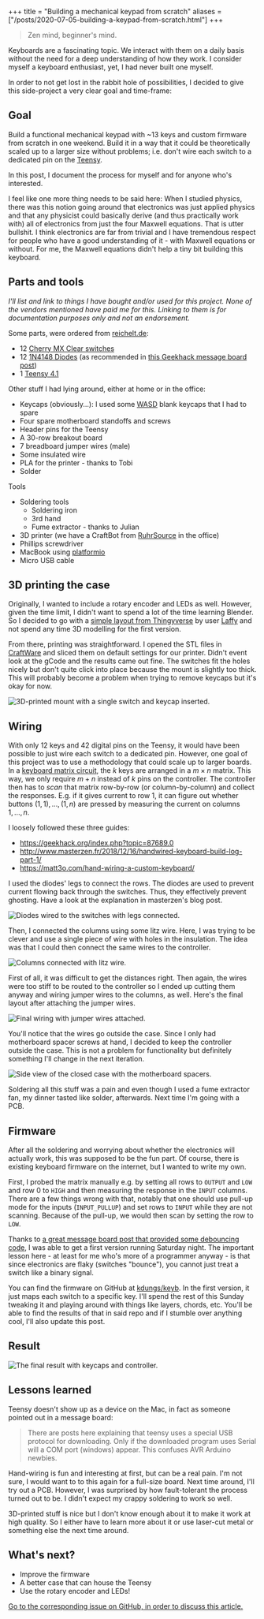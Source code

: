 +++
title = "Building a mechanical keypad from scratch"
aliases = ["/posts/2020-07-05-building-a-keypad-from-scratch.html"]
+++

> Zen mind, beginner's mind.

Keyboards are a fascinating topic. We interact with them on a daily basis without the need for a deep understanding of how they work. I consider myself a keyboard enthusiast, yet, I had never built one myself.

<!-- more -->

In order to not get lost in the rabbit hole of possibilities, I decided to give this side-project a very clear goal and time-frame:


## Goal

Build a functional mechanical keypad with ~13 keys and custom firmware from scratch in one weekend. Build it in a way that it could be theoretically scaled up to a larger size without problems; i.e. don't wire each switch to a dedicated pin on the [Teensy](https://www.pjrc.com/teensy/).

In this post, I document the process for myself and for anyone who's interested.

I feel like one more thing needs to be said here: When I studied physics, there was this notion going around that electronics was just applied physics and that any physicist could basically derive (and thus practically work with) all of electronics from just the four Maxwell equations. That is utter bullshit. I think electronics are far from trivial and I have tremendous respect for people who have a good understanding of it - with Maxwell equations or without. For me, the Maxwell equations didn't help a tiny bit building this keyboard.


## Parts and tools

_I'll list and link to things I have bought and/or used for this project. None of the vendors mentioned have paid me for this. Linking to them is for documentation purposes only and not an endorsement._

Some parts, were ordered from [reichelt.de](https://reichelt.de):

 - 12 [Cherry MX Clear switches](https://www.reichelt.de/cherry-mx-clear-tastenmodul-schnappbefestigung-cherry-mx1a-c1nn-p202565.html)
 - 12 [1N4148 Diodes](https://www.reichelt.de/schalt-diode-100-v-150-ma-do-35-1n-4148-p1730.html) (as recommended in [this Geekhack message board post](https://geekhack.org/index.php?topic=87689.0))
 - 1 [Teensy 4.1](https://www.reichelt.de/teensy-4-1-usb-teensy-4-1-p283580.html?)

Other stuff I had lying around, either at home or in the office:

 - Keycaps (obviously...): I used some [WASD](https://www.wasdkeyboards.com/) blank keycaps that I had to spare
 - Four spare motherboard standoffs and screws
 - Header pins for the Teensy
 - A 30-row breakout board
 - 7 breadboard jumper wires (male)
 - Some insulated wire
 - PLA for the printer - thanks to Tobi
 - Solder

Tools

 - Soldering tools
    - Soldering iron
    - 3rd hand
    - Fume extractor - thanks to Julian
 - 3D printer (we have a CraftBot from [RuhrSource](https://www.ruhrsource.com/shop/) in the office)
 - Phillips screwdriver
 - MacBook using [platformio](https://platformio.org/)
 - Micro USB cable


## 3D printing the case

Originally, I wanted to include a rotary encoder and LEDs as well. However, given the time limit, I didn't want to spend a lot of the time learning Blender. So I decided to go with a [simple layout from Thingyverse](https://www.thingiverse.com/thing:1312012) by user [Laffy](https://www.thingiverse.com/laffy/about) and not spend any time 3D modelling for the first version.

From there, printing was straightforward. I opened the STL files in [CraftWare](https://craftbot.com/craftware/) and sliced them on default settings for our printer. Didn't event look at the gCode and the results came out fine. The switches fit the holes nicely but don't quite click into place because the mount is slightly too thick. This will probably become a problem when trying to remove keycaps but it's okay for now.

![3D-printed mount with a single switch and keycap inserted.](/images/keyb/print.png)


## Wiring

With only 12 keys and 42 digital pins on the Teensy, it would have been possible to just wire each switch to a dedicated pin. However, one goal of this project was to use a methodology that could scale up to larger boards. In a [keyboard matrix circuit](https://en.wikipedia.org/wiki/Keyboard_matrix_circuit), the $k$ keys are arranged in a $m\times n$ matrix. This way, we only require $m + n$ instead of $k$ pins on the controller. The controller then has to _scan_ that matrix row-by-row (or column-by-column) and collect the responses. E.g. if it gives current to row 1, it can figure out whether buttons $(1, 1), …, (1, n)$ are pressed by measuring the current on columns $1, …, n$.

I loosely followed these three guides:

 - <https://geekhack.org/index.php?topic=87689.0>
 - <http://www.masterzen.fr/2018/12/16/handwired-keyboard-build-log-part-1/>
 - <https://matt3o.com/hand-wiring-a-custom-keyboard/>

I used the diodes' legs to connect the rows. The diodes are used to prevent current flowing back through the switches. Thus, they effectively prevent ghosting. Have a look at the explanation in masterzen's blog post.

![Diodes wired to the switches with legs connected.](/images/keyb/rows.png)

Then, I connected the columns using some litz wire. Here, I was trying to be clever and use a single piece of wire with holes in the insulation. The idea was that I could then connect the same wires to the controller.

![Columns connected with litz wire.](/images/keyb/columns.png)

First of all, it was difficult to get the distances right. Then again, the wires were too stiff to be routed to the controller so I ended up cutting them anyway and wiring jumper wires to the columns, as well. Here's the final layout after attaching the jumper wires.

![Final wiring with jumper wires attached.](/images/keyb/wiring.png)

You'll notice that the wires go outside the case. Since I only had motherboard spacer screws at hand, I decided to keep the controller outside the case. This is not a problem for functionality but definitely something I'll change in the next iteration.

![Side view of the closed case with the motherboard spacers.](/images/keyb/spacers.png)

Soldering all this stuff was a pain and even though I used a fume extractor fan, my dinner tasted like solder, afterwards. Next time I'm going with a PCB.


## Firmware

After all the soldering and worrying about whether the electronics will actually work, this was supposed to be the fun part. Of course, there is existing keyboard firmware on the internet, but I wanted to write my own.

First, I probed the matrix manually e.g. by setting all rows to `OUTPUT` and `LOW` and row 0 to `HIGH` and then measuring the response in the `INPUT` columns. There are a few things wrong with that, notably that one should use pull-up mode for the inputs (`INPUT_PULLUP`) and set rows to `INPUT` while they are not scanning. Because of the pull-up, we would then scan by setting the row to `LOW`.

Thanks to [a great message board post that provided some debouncing code](https://forum.pjrc.com/threads/55395-Keyboard-simple-firmware), I was able to get a first version running Saturday night. The important lesson here - at least for me who's more of a programmer anyway - is that since electronics are flaky (switches "bounce"), you cannot just treat a switch like a binary signal.

You can find the firmware on GitHub at [kdungs/keyb](https://github.com/kdungs/keyb). In the first version, it just maps each switch to a specific key. I'll spend the rest of this Sunday tweaking it and playing around with things like layers, chords, etc. You'll be able to find the results of that in said repo and if I stumble over anything cool, I'll also update this post.


## Result

![The final result with keycaps and controller.](/images/keyb/result.png)


## Lessons learned

Teensy doesn't show up as a device on the Mac, in fact as someone pointed out in a message board:

> There are posts here explaining that teensy uses a special USB protocol for downloading. Only if the downloaded program uses Serial will a COM port (windows) appear. This confuses AVR Arduino newbies.

Hand-wiring is fun and interesting at first, but can be a real pain. I'm not sure, I would want to to this again for a full-size board. Next time around, I'll try out a PCB. However, I was surprised by how fault-tolerant the process turned out to be. I didn't expect my crappy soldering to work so well.

3D-printed stuff is nice but I don't know enough about it to make it work at high quality. So I either have to learn more about it or use laser-cut metal or something else the next time around.


## What's next?

 - Improve the firmware
 - A better case that can house the Teensy
 - Use the rotary encoder and LEDs!

[Go to the corresponding issue on GitHub, in order to discuss this article.](https://github.com/kdungs/dun.gs/issues/9)
